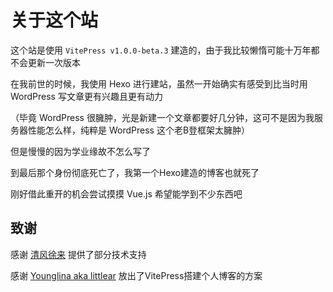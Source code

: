 # 关于这个站

这个站是使用 `VitePress v1.0.0-beta.3` 建造的，由于我比较懒惰可能十万年都不会更新一次版本

在我前世的时候，我使用 Hexo 进行建站，虽然一开始确实有感受到比当时用 WordPress 写文章更有兴趣且更有动力

（毕竟 WordPress 很臃肿，光是新建一个文章都要好几分钟，这可不是因为我服务器性能怎么样，纯粹是 WordPress 这个老B登框架太臃肿）

但是慢慢的因为学业缘故不怎么写了

到最后那个身份彻底死亡了，我第一个Hexo建造的博客也就死了

刚好借此重开的机会尝试摸摸 Vue.js 希望能学到不少东西吧

## 致谢
感谢 [清风徐来](https://github.com/shelley-xl) 提供了部分技术支持

感谢 [Younglina aka littlear](https://github.com/Younglina) 放出了VitePress搭建个人博客的方案
